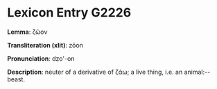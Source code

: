 # Lexicon Entry G2226

**Lemma**: ζῶον

**Transliteration (xlit)**: zōon

**Pronunciation**: dzo'-on

**Description**:
neuter of a derivative of ζάω; a live thing, i.e. an animal:--beast.
